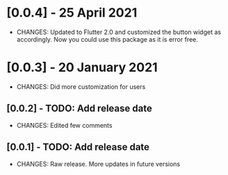 # [0.0.4] - 25 April 2021

* CHANGES: Updated to Flutter 2.0 and customized the button widget as accordingly. Now you could use this package as it is error free.

# [0.0.3] - 20 January 2021

* CHANGES: Did more customization for users

## [0.0.2] - TODO: Add release date

* CHANGES: Edited few comments

## [0.0.1] - TODO: Add release date

* CHANGES: Raw release. More updates in future versions
